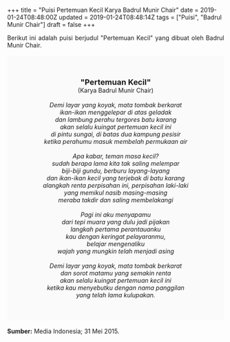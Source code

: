 +++
title = "Puisi Pertemuan Kecil Karya Badrul Munir Chair"
date = 2019-01-24T08:48:00Z
updated = 2019-01-24T08:48:14Z
tags = ["Puisi", "Badrul Munir Chair"]
draft = false
+++

<div dir="ltr" style="text-align: left;" trbidi="on"><div dir="ltr" style="text-align: left;" trbidi="on"><div dir="ltr" style="text-align: left;" trbidi="on"><div style="text-align: justify;">Berikut ini adalah puisi berjudul "Pertemuan Kecil" yang dibuat oleh Badrul Munir Chair.</div><br /><div style="background: #FAFAFA; font-size: 14px; height: auto; margin: 0 auto; padding: 50px; text-align: center; width: auto;"><span style="font-size: 18px;"><b>"Pertemuan Kecil"</b></span><br />(Karya Badrul Munir Chair)<br /><br /><i>Demi layar yang koyak, mata tombak berkarat<br />ikan-ikan menggelepar di atas geladak<br />dan lambung perahu tergores batu karang<br />akan selalu kuingat pertemuan kecil ini<br />di pintu sungai, di batas dua kampung pesisir<br />ketika perahumu masuk membelah permukaan air<br /><br />Apa kabar, teman masa kecil?<br />sudah berapa lama kita tak saling melempar<br />biji-biji gundu, berburu layang-layang<br />dan ikan-ikan kecil yang terjebak di batu karang<br />alangkah renta perpisahan ini, perpisahan laki-laki<br />yang memikul nasib masing-masing<br />meraba takdir dan saling membelakangi<br /><br />Pagi ini aku menyapamu<br />dari tepi muara yang dulu jadi pijakan<br />langkah pertama perantauanku<br />kau dengan keringat pelayaranmu,<br />belajar mengenaliku<br />wajah yang mungkin telah menjadi asing<br /><br />Demi layar yang koyak, mata tombak berkarat<br />dan sorot matamu yang semakin renta<br />akan selalu kuingat pertemuan kecil ini<br />ketika kau menyebutku dengan nama panggilan<br />yang telah lama kulupakan.</i><b> </b></div></div></div><br /><div style="text-align: justify;"><b>Sumber:</b> Media Indonesia; 31 Mei 2015.</div></div>
